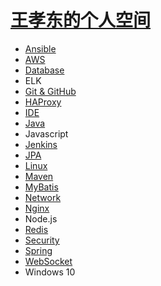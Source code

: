 # [王孝东的个人空间](https://scm-git.github.io/)

* [Ansible](./ansible/ansible.md)
* [AWS](./AWS/aws.md)
* [Database](./Database/database.md)
* ELK
* [Git & GitHub](./git_github/git_github.md)
* [HAProxy](./haproxy/haproxy.md)
* [IDE](./IDE/idea.md)
* [Java](./Java/java.md)
* Javascript
* [Jenkins](./Jenkins/jenkins.md)
* [JPA](./jpa/jpa.md)
* [Linux](./linux/linux.md)
* [Maven](./maven/maven.md)
* [MyBatis](./mybatis/mybatis.md)
* [Network](./Network/network.md)
* [Nginx](./nginx/nginx.md)
* Node.js
* [Redis](./redis/redis.md)
* [Security](./security/tenable.md)
* [Spring](./spring/spring.md)
* [WebSocket](websocket/websocket.md)
* Windows 10

